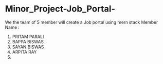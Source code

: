 # Minor_Project-Job_Portal-
We the team of 5 member will create a Job portal using mern stack 
Member Name :
1. PRITAM PARALI
2. BAPPA BISWAS
3. SAYAN BISWAS
4. ARPITA RAY
5. 
